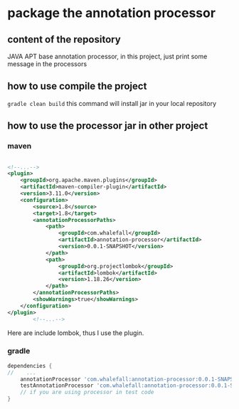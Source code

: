 # package the annotation processor

## content of the repository

JAVA APT base annotation processor, in this project, just print some message in the processors

## how to use compile the project

`gradle clean build` this command will install jar in your local repository

## how to use the processor jar in other project

### maven

```xml

<!--...-->
<plugin>
    <groupId>org.apache.maven.plugins</groupId>
    <artifactId>maven-compiler-plugin</artifactId>
    <version>3.11.0</version>
    <configuration>
        <source>1.8</source>
        <target>1.8</target>
        <annotationProcessorPaths>
            <path>
                <groupId>com.whalefall</groupId>
                <artifactId>annotation-processor</artifactId>
                <version>0.0.1-SNAPSHOT</version>
            </path>
            <path>
                <groupId>org.projectlombok</groupId>
                <artifactId>lombok</artifactId>
                <version>1.18.26</version>
            </path>
        </annotationProcessorPaths>
        <showWarnings>true</showWarnings>
    </configuration>
</plugin>
        <!--...-->
```

Here are include lombok, thus I use the plugin.

### gradle

```groovy
dependencies {
//    ...
    annotationProcessor 'com.whalefall:annotation-processor:0.0.1-SNAPSHOT'
    testAnnotationProcessor 'com.whalefall:annotation-processor:0.0.1-SNAPSHOT'
    // if you are using processor in test code
}
```
